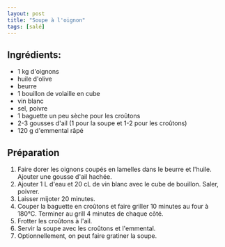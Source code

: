 ```yaml
---
layout: post
title: "Soupe à l'oignon"
tags: [salé]
---
```


## Ingrédients:
* 1 kg d'oignons
* huile d'olive
* beurre
* 1 bouillon de volaille en cube
* vin blanc
* sel, poivre
* 1 baguette un peu sèche pour les croûtons
* 2-3 gousses d'ail (1 pour la soupe et 1-2 pour les croûtons)
* 120 g d'emmental râpé

## Préparation
1. Faire dorer les oignons coupés en lamelles dans le beurre et l'huile. Ajouter une gousse d'ail hachée.
2. Ajouter 1 L d'eau et 20 cL de vin blanc avec le cube de bouillon. Saler, poivrer.
3. Laisser mijoter 20 minutes.
4. Couper la baguette en croûtons et faire griller 10 minutes au four à 180°C. Terminer au grill 4 minutes de chaque côté.
5. Frotter les croûtons à l'ail.
6. Servir la soupe avec les croûtons et l'emmental.
7. Optionnellement, on peut faire gratiner la soupe.
